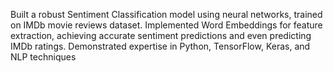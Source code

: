 Built a robust Sentiment Classification model using neural networks, trained on IMDb movie reviews dataset. Implemented Word Embeddings for feature extraction, achieving accurate sentiment predictions and even predicting IMDb ratings. Demonstrated expertise in Python, TensorFlow, Keras, and NLP techniques
